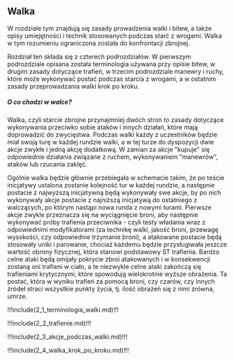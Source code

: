## Walka

W rozdziale tym znajdują się zasady prowadzenia walki i bitew, a także opisy umiejętności i technik stosowanych podczas starć z wrogami. Walka w tym rozumieniu ograniczona została do konfrontacji zbrojnej.

Rozdział ten składa się z czterech podrozdziałów. W pierwszym podrozdziale opisana została terminologia używana przy opisie bitew,  w drugim zasady dotyczące trafień, w trzecim podrozdziale manewry i ruchy, które może wykonywać postać podczas starcia z wrogami, a w ostatnim zasady przeprowadzania walki krok po kroku.

<h5>O co chodzi  w walce?</h5>

Walka, czyli starcie zbrojne przynajmniej dwóch stron to zasady dotyczące wykonywania przeciwko sobie ataków i innych działań, które mają doprowadzić do zwycięstwa. Podczas walki każdy z uczestników będzie miał swoją turę w każdej rundzie walki, a w tej turze do dyspozycji dwie akcje zwykłe i jedną akcję dodatkową. W zamian za akcje "kupuje" się odpowiednie działania związane z ruchem, wykonywaniem "manewrów", ataków lub rzucania zaklęć. 

Ogólnie walka będzie głównie przebiegała w schemacie takim, że po teście inicjatywy ustalona zostanie kolejność tur w każdej rundzie, a następnie postacie z najwyższą inicjatywną będą wykonywały swe akcje, by po nich wykonywały akcje postacie z najniższą inicjatywą do ostatniego z walczących, po którym nastąpi nowa runda z nowymi turami. Pierwsze akcje zwykle przeznacza się na wyciągnięcie broni, aby następnie wykonywać próby trafienia przeciwnika - czyli testy władania wraz z odpowiednimi modyfikatorami (za technikę walki, jakość broni, przewagę wysokości, czy odpowiednie trzymanie broni), a atakowane postacie będą stosowały uniki i parowanie, chociaż każdemu będzie przysługiwała jeszcze wartość obrony fizycznej, która stanowi podstawowy ST trafienia. Bardzo celne ataki będą omijały pokrycie zbroi atakowanych i w konsekwencji zostaną oni trafieni w ciało, a te niezwykle celne ataki zakończą się trafieniami krytycznymi, które spowodują wielokrotnie wyższe obrażenia. Ta postać, która w wyniku trafień za pomocą broni, czy czarów, czy innych źródeł straci wszystkie punkty życia, tj. ilość obrażeń się z nimi zrówna, umrze. 

!!!include(2_1_terminologia_walki.md)!!!

!!!include(2_2_trafienie.md)!!!

!!!include(2_3_akcje_podczas_walki.md)!!!

!!!include(2_4_walka_krok_po_kroku.md)!!!